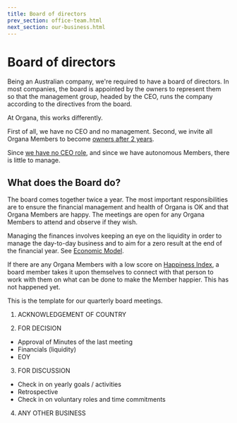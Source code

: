 ```yaml
---
title: Board of directors
prev_section: office-team.html
next_section: our-business.html
---
```


Board of directors
==================

Being an Australian company, we're required to have a board of directors. In most companies, the board is appointed by the owners to represent them so that the management group, headed by the CEO, runs the company according to the directives from the board.

At Organa, this works differently. 

First of all, we have no CEO and no management. Second, we invite all Organa Members to become [owners after 2 years](ownership-model.html). 

Since [we have no CEO role](decisions.html), and since we have autonomous Members, there is little to manage.

What does the Board do?
-----------------------

The board comes together twice a year. The most important responsibilities are to ensure the financial management and health of Organa is OK and that Organa Members are happy. The meetings are open for any Organa Members to attend and observe if they wish.

Managing the finances involves keeping an eye on the liquidity in order to manage the day-to-day business and to aim for a zero result at the end of the financial year. See [Economic Model](economic-model.html).

If there are any Organa Members with a low score on [Happiness Index](happiness-index.html), a board member takes it upon themselves to connect with that person to work with them on what can be done to make the Member happier. This has not happened yet.

This is the template for our quarterly board meetings.

1. ACKNOWLEDGEMENT OF COUNTRY

2. FOR DECISION
- Approval of Minutes of the last meeting			
- Financials (liquidity)
- EOY

3. FOR DISCUSSION
- Check in on yearly goals / activities
- Retrospective 
- Check in on voluntary roles and time commitments

4. ANY OTHER BUSINESS
